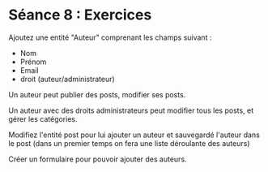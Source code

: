 # Séance 8 : Exercices

Ajoutez une entité "Auteur" comprenant les champs suivant :

* Nom
* Prénom
* Email
* droit (auteur/administrateur)

Un auteur peut publier des posts, modifier ses posts.

Un auteur avec des droits administrateurs peut modifier tous les posts, et gérer les catégories.



Modifiez l'entité post pour lui ajouter un auteur et sauvegardé l'auteur dans le post (dans un premier temps on fera une liste déroulante des auteurs)

Créer un formulaire pour pouvoir ajouter des auteurs.

